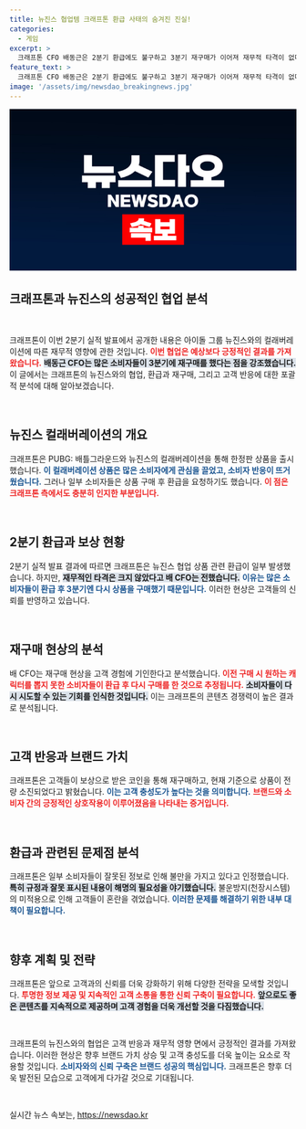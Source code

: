 ```yaml
---
title: 뉴진스 협업템 크래프톤 환급 사태의 숨겨진 진실!
categories:
  - 게임
excerpt: >
  크래프톤 CFO 배동근은 2분기 환급에도 불구하고 3분기 재구매가 이어져 재무적 타격이 없다고 밝혔습니다. 뉴진스와의 컬래버 이벤트에서의 흥미로운 데이터 분석 결과, 이용자들은 환급 후 더욱 열렬히 제품을 재구매한 것으로 나타났습니다.
feature_text: >
  크래프톤 CFO 배동근은 2분기 환급에도 불구하고 3분기 재구매가 이어져 재무적 타격이 없다고 밝혔습니다. 뉴진스와의 컬래버 이벤트에서의 흥미로운 데이터 분석 결과, 이용자들은 환급 후 더욱 열렬히 제품을 재구매한 것으로 나타났습니다.
image: '/assets/img/newsdao_breakingnews.jpg'
---
```


<p><img src="/assets/img/newsdao_breakingnews.jpg" alt="koreaapp 속보" /></p>

<h2 data-ke-size="size26">크래프톤과 뉴진스의 성공적인 협업 분석</h2> 

<p data-ke-size="size16">&nbsp;</p>

<p>크래프톤이 이번 2분기 실적 발표에서 공개한 내용은 아이돌 그룹 뉴진스와의 컬래버레이션에 따른 재무적 영향에 관한 것입니다. <b><span style="color: #ee2323;">이번 협업은 예상보다 긍정적인 결과를 가져왔습니다.</span></b> <b><span style="background-color: #21538527;">배동근 CFO는 많은 소비자들이 3분기에 재구매를 했다는 점을 강조했습니다.</span></b> 이 글에서는 크래프톤의 뉴진스와의 협업, 환급과 재구매, 그리고 고객 반응에 대한 포괄적 분석에 대해 알아보겠습니다. </p>

<p data-ke-size="size16">&nbsp;</p>

<h2 data-ke-size="size26">뉴진스 컬래버레이션의 개요</h2>

<p>크래프톤은 PUBG: 배틀그라운드와 뉴진스의 컬래버레이션을 통해 한정판 상품을 출시했습니다. <b><span style="color: #1a5490;">이 컬래버레이션 상품은 많은 소비자에게 관심을 끌었고, 소비자 반응이 뜨거웠습니다.</span></b> 그러나 일부 소비자들은 상품 구매 후 환급을 요청하기도 했습니다. <b><span style="color: #ee2323;">이 점은 크래프톤 측에서도 충분히 인지한 부분입니다.</span></b></p>

<p data-ke-size="size16">&nbsp;</p>

<h2 data-ke-size="size26">2분기 환급과 보상 현황</h2>

<p>2분기 실적 발표 결과에 따르면 크래프톤은 뉴진스 협업 상품 관련 환급이 일부 발생했습니다. 하지만, <b><span style="background-color: #21538527;">재무적인 타격은 크지 않았다고 배 CFO는 전했습니다.</span></b> <b><span style="color: #1a5490;">이유는 많은 소비자들이 환급 후 3분기엔 다시 상품을 구매했기 때문입니다.</span></b> 이러한 현상은 고객들의 신뢰를 반영하고 있습니다.</p>

<p data-ke-size="size16">&nbsp;</p>

<h2 data-ke-size="size26">재구매 현상의 분석</h2>

<p>배 CFO는 재구매 현상을 고객 경험에 기인한다고 분석했습니다. <b><span style="color: #ee2323;">이전 구매 시 원하는 캐릭터를 뽑지 못한 소비자들이 환급 후 다시 구매를 한 것으로 추정됩니다.</span></b> <b><span style="background-color: #21538527;">소비자들이 다시 시도할 수 있는 기회를 인식한 것입니다.</span></b> 이는 크래프톤의 콘텐츠 경쟁력이 높은 결과로 분석됩니다. </p>

<p data-ke-size="size16">&nbsp;</p>

<h2 data-ke-size="size26">고객 반응과 브랜드 가치</h2>

<p>크래프톤은 고객들이 보상으로 받은 코인을 통해 재구매하고, 현재 기준으로 상품이 전량 소진되었다고 밝혔습니다. <b><span style="color: #1a5490;">이는 고객 충성도가 높다는 것을 의미합니다.</span></b> <b><span style="color: #ee2323;">브랜드와 소비자 간의 긍정적인 상호작용이 이루어졌음을 나타내는 증거입니다.</span></b></p>

<p data-ke-size="size16">&nbsp;</p>

<h2 data-ke-size="size26">환급과 관련된 문제점 분석</h2>

<p>크래프톤은 일부 소비자들이 잘못된 정보로 인해 불만을 가지고 있다고 인정했습니다. <b><span style="background-color: #21538527;">특히 규정과 잘못 표시된 내용이 해명의 필요성을 야기했습니다.</span></b> 불운방지(천장시스템)의 미적용으로 인해 고객들이 혼란을 겪었습니다. <b><span style="color: #1a5490;">이러한 문제를 해결하기 위한 내부 대책이 필요합니다.</span></b></p>

<p data-ke-size="size16">&nbsp;</p>

<h2 data-ke-size="size26">향후 계획 및 전략</h2>

<p>크래프톤은 앞으로 고객과의 신뢰를 더욱 강화하기 위해 다양한 전략을 모색할 것입니다. <b><span style="color: #ee2323;">투명한 정보 제공 및 지속적인 고객 소통을 통한 신뢰 구축이 필요합니다.</span></b> <b><span style="background-color: #21538527;">앞으로도 좋은 콘텐츠를 지속적으로 제공하며 고객 경험을 더욱 개선할 것을 다짐했습니다.</span></b></p>

<p data-ke-size="size16">&nbsp;</p>

<p>크래프톤의 뉴진스와의 협업은 고객 반응과 재무적 영향 면에서 긍정적인 결과를 가져왔습니다. 이러한 현상은 향후 브랜드 가치 상승 및 고객 충성도를 더욱 높이는 요소로 작용할 것입니다. <b><span style="color: #1a5490;">소비자와의 신뢰 구축은 브랜드 성공의 핵심입니다.</span></b> 크래프톤은 향후 더욱 발전된 모습으로 고객에게 다가갈 것으로 기대됩니다. </p>

<p data-ke-size="size16">&nbsp;</p>
실시간 뉴스 속보는, <a href="https://newsdao.kr" rel="dofollow">https://newsdao.kr</a>


